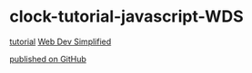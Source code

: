 # clock-tutorial-javascript-WDS

[tutorial](https://www.youtube.com/watch?v=Ki0XXrlKlHY&list=PLZlA0Gpn_vH8DWL14Wud_m8NeNNbYKOkj&index=13)
[Web Dev Simplified](https://www.youtube.com/channel/UCFbNIlppjAuEX4znoulh0Cw)



[published on GitHub](https://martucazpo.github.io/clock-tutorial-javascript-WDS/)